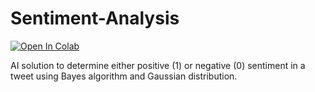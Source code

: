 # Sentiment-Analysis

<a href="https://colab.research.google.com/github/skyflaren/sentiment-analysis/blob/master/SKLearn_SentimentAnalysis.ipynb" target="_parent"><img src="https://colab.research.google.com/assets/colab-badge.svg" alt="Open In Colab"/></a>

AI solution to determine either positive (1) or negative (0) sentiment in a tweet using Bayes algorithm and Gaussian distribution.

